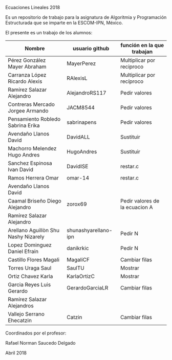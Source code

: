  Ecuaciones Lineales 2018

Es un repositorio de trabajo para la asignatura de 
Algoritmia y Programación Estructurada 
que se imparte en la ESCOM-IPN, México.

El presente es un trabajo de los alumnos:

| Nombre             |  usuario github  |   función en la que trabajan |
|-------------------|------------------|--------------------|
| Pérez González Mayer Abraham  | MayerPerez  | Multiplicar por reciproco |
| Carranza López Ricardo Alexis | RAlexisL | Multiplicar por recíproco |
| Ramírez Salazar Alejandro   | AlejandroRS117 | Pedir valores |
| Contreras Mercado Jorgee Armando | JACM8544  | Pedir valores |
| Pensamiento Robledo Sabrina Erika | sabrinapens  | Pedir valores  |
| Avendaño Llanos David | DavidALL | Sustituir |
| Machorro Melendez Hugo Andres | HugoAndres | Sustituir |
| Sanchez Espinosa Ivan David | DavidISE | restar.c |
| Ramos Herrera Omar | omar-14 | restar.c |
| Avendaño Llanos David |  |  |
| Caamal Briseño Diego Alejandro |zorox69|Pedir valores de la ecuacion A |
| Ramírez Salazar Alejandro  |  |  |
| Arellano Aguillòn Shu Nashy Nizarely  | shunashyarellano-ipn  | Pedir N  |
| Lopez Dominguez Daniel Efrain | danikrkic | Pedir N  |
| Castillo Flores Magali |  MagaliCF  |  Cambiar filas  |
| Torres Uraga Saul |SaulTU  |Mostrar  |
| Ortiz Chavez Karla |KarlaOrtizC |Mostrar |
| Garcia Reyes Luis Gerardo |GerardoGarciaLR   | Cambiar filas   |
| Ramírez Salazar Alejandros |  |  |
| Vallejo Serrano Ehecatzin  |Catzin  |Cambiar filas  | 
					
Coordinados por el profesor:

Rafael Norman Saucedo Delgado

Abril 2018

